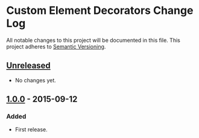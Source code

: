 # Custom Element Decorators Change Log

All notable changes to this project will be documented in this file.
This project adheres to [Semantic Versioning](http://semver.org/).

## [Unreleased][unreleased]

* No changes yet.

## [1.0.0](1.0.0) - 2015-09-12

### Added

* First release.

[unreleased]: https://github.com/patrickarlt/custom-element-decorators/compare/v1.0.0...HEAD
[1.0.0]: https://github.com/patrickarlt/custom-element-decorators/tree/v1.0.0
